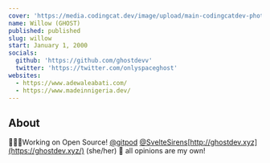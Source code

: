 ```yaml
---
cover: 'https://media.codingcat.dev/image/upload/main-codingcatdev-photo/podcast-guest/onlyspaceghost'
name: Willow (GHOST)
published: published
slug: willow
start: January 1, 2000
socials:
  github: 'https://github.com/ghostdevv'
  twitter: 'https://twitter.com/onlyspaceghost'
websites:
  - https://www.adewaleabati.com/
  - https://www.madeinnigeria.dev/
---
```


## About

🧙🏼‍♀️Working on Open Source! [@gitpod](https://twitter.com/gitpod) [@SvelteSirens](https://twitter.com/SvelteSirens)[http://ghostdev.xyz](https://ghostdev.xyz/) (she/her) 🎃 all opinions are my own!
